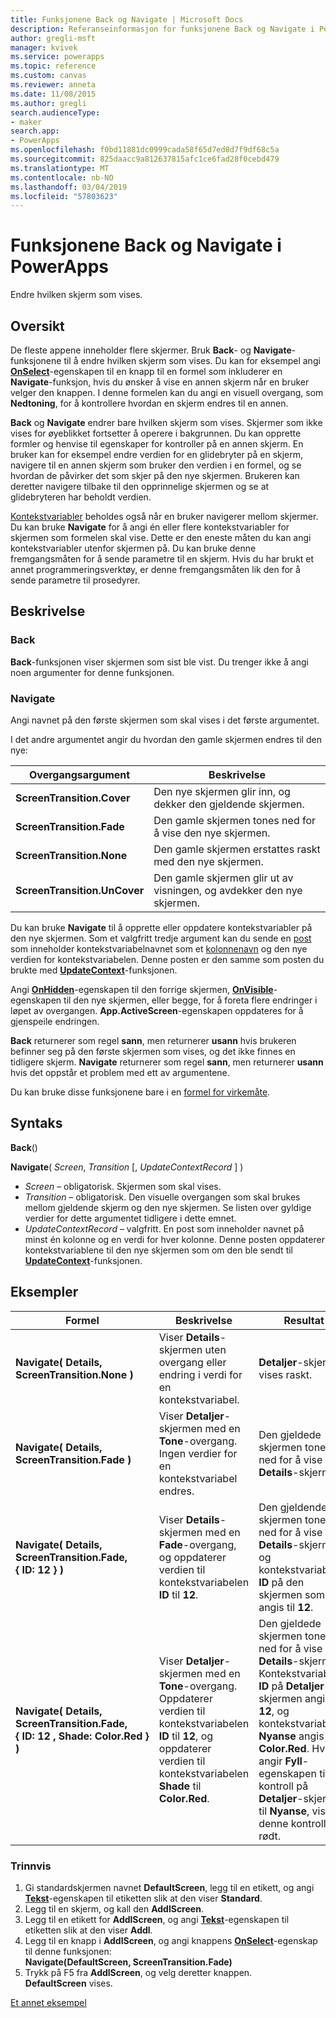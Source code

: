 ```yaml
---
title: Funksjonene Back og Navigate | Microsoft Docs
description: Referanseinformasjon for funksjonene Back og Navigate i PowerApps, inkludert syntaks og eksempler
author: gregli-msft
manager: kvivek
ms.service: powerapps
ms.topic: reference
ms.custom: canvas
ms.reviewer: anneta
ms.date: 11/08/2015
ms.author: gregli
search.audienceType:
- maker
search.app:
- PowerApps
ms.openlocfilehash: f0bd11881dc0999cada58f65d7ed8d7f9df68c5a
ms.sourcegitcommit: 825daacc9a812637815afc1ce6fad28f0cebd479
ms.translationtype: MT
ms.contentlocale: nb-NO
ms.lasthandoff: 03/04/2019
ms.locfileid: "57803623"
---
```

# <a name="back-and-navigate-functions-in-powerapps"></a>Funksjonene Back og Navigate i PowerApps
Endre hvilken skjerm som vises.

## <a name="overview"></a>Oversikt
De fleste appene inneholder flere skjermer.  Bruk **Back**- og **Navigate**-funksjonene til å endre hvilken skjerm som vises. Du kan for eksempel angi **[OnSelect](../controls/properties-core.md)**-egenskapen til en knapp til en formel som inkluderer en **Navigate**-funksjon, hvis du ønsker å vise en annen skjerm når en bruker velger den knappen. I denne formelen kan du angi en visuell overgang, som **Nedtoning**, for å kontrollere hvordan en skjerm endres til en annen.  

**Back** og **Navigate** endrer bare hvilken skjerm som vises. Skjermer som ikke vises for øyeblikket fortsetter å operere i bakgrunnen. Du kan opprette formler og henvise til egenskaper for kontroller på en annen skjerm. En bruker kan for eksempel endre verdien for en glidebryter på en skjerm, navigere til en annen skjerm som bruker den verdien i en formel, og se hvordan de påvirker det som skjer på den nye skjermen.  Brukeren kan deretter navigere tilbake til den opprinnelige skjermen og se at glidebryteren har beholdt verdien.

[Kontekstvariabler](../working-with-variables.md#use-a-context-variable) beholdes også når en bruker navigerer mellom skjermer. Du kan bruke **Navigate** for å angi én eller flere kontekstvariabler for skjermen som formelen skal vise. Dette er den eneste måten du kan angi kontekstvariabler utenfor skjermen på. Du kan bruke denne fremgangsmåten for å sende parametre til en skjerm. Hvis du har brukt et annet programmeringsverktøy, er denne fremgangsmåten lik den for å sende parametre til prosedyrer.

## <a name="description"></a>Beskrivelse
### <a name="back"></a>Back
**Back**-funksjonen viser skjermen som sist ble vist. Du trenger ikke å angi noen argumenter for denne funksjonen.

### <a name="navigate"></a>Navigate
Angi navnet på den første skjermen som skal vises i det første argumentet.  

 I det andre argumentet angir du hvordan den gamle skjermen endres til den nye:

| Overgangsargument | Beskrivelse |
| --- | --- |
| **ScreenTransition.Cover** |Den nye skjermen glir inn, og dekker den gjeldende skjermen. |
| **ScreenTransition.Fade** |Den gamle skjermen tones ned for å vise den nye skjermen. |
| **ScreenTransition.None** |Den gamle skjermen erstattes raskt med den nye skjermen. |
| **ScreenTransition.UnCover** |Den gamle skjermen glir ut av visningen, og avdekker den nye skjermen. |

Du kan bruke **Navigate** til å opprette eller oppdatere kontekstvariabler på den nye skjermen. Som et valgfritt tredje argument kan du sende en [post](../working-with-tables.md#records) som inneholder kontekstvariabelnavnet som et [kolonnenavn](../working-with-tables.md#columns) og den nye verdien for kontekstvariabelen.  Denne posten er den samme som posten du brukte med **[UpdateContext](function-updatecontext.md)**-funksjonen.

Angi **[OnHidden](../controls/control-screen.md)**-egenskapen til den forrige skjermen, **[OnVisible](../controls/control-screen.md)**-egenskapen til den nye skjermen, eller begge, for å foreta flere endringer i løpet av overgangen. **App.ActiveScreen**-egenskapen oppdateres for å gjenspeile endringen.

**Back** returnerer som regel **sann**, men returnerer **usann** hvis brukeren befinner seg på den første skjermen som vises, og det ikke finnes en tidligere skjerm.  **Navigate** returnerer som regel **sann**, men returnerer **usann** hvis det oppstår et problem med ett av argumentene.

Du kan bruke disse funksjonene bare i en [formel for virkemåte](../working-with-formulas-in-depth.md).

## <a name="syntax"></a>Syntaks
**Back**()

**Navigate**( *Screen*, *Transition* [, *UpdateContextRecord* ] )

* *Screen* – obligatorisk. Skjermen som skal vises.
* *Transition* – obligatorisk.  Den visuelle overgangen som skal brukes mellom gjeldende skjerm og den nye skjermen. Se listen over gyldige verdier for dette argumentet tidligere i dette emnet.
* *UpdateContextRecord* – valgfritt.  En post som inneholder navnet på minst én kolonne og en verdi for hver kolonne. Denne posten oppdaterer kontekstvariablene til den nye skjermen som om den ble sendt til **[UpdateContext](function-updatecontext.md)**-funksjonen.

## <a name="examples"></a>Eksempler

| Formel | Beskrivelse | Resultat |
| --- | --- | --- |
| **Navigate( Details, ScreenTransition.None )** |Viser **Details**-skjermen uten overgang eller endring i verdi for en kontekstvariabel. |**Detaljer**-skjermen vises raskt. |
| **Navigate( Details, ScreenTransition.Fade )** |Viser **Detaljer**-skjermen med en **Tone**-overgang.  Ingen verdier for en kontekstvariabel endres. |Den gjeldede skjermen tones ned for å vise **Details**-skjermen. |
| **Navigate( Details, ScreenTransition.Fade, {&nbsp;ID:&nbsp;12&nbsp;} )** |Viser **Details**-skjermen med en **Fade**-overgang, og oppdaterer verdien til kontekstvariabelen **ID** til **12**. |Den gjeldende skjermen tones ned for å vise **Details**-skjermen, og kontekstvariabelen **ID** på den skjermen som angis til **12**. |
| **Navigate( Details, ScreenTransition.Fade, {&nbsp;ID:&nbsp;12&nbsp;,&nbsp;Shade:&nbsp;Color.Red&nbsp;} )** |Viser **Detaljer**-skjermen med en **Tone**-overgang. Oppdaterer verdien til kontekstvariabelen **ID** til **12**, og oppdaterer verdien til kontekstvariabelen **Shade** til **Color.Red**. |Den gjeldede skjermen tones ned for å vise **Details**-skjermen. Kontekstvariabelen **ID** på **Detaljer**-skjermen angis til **12**, og kontekstvariabelen **Nyanse** angis til **Color.Red**. Hvis du angir **Fyll**-egenskapen til en kontroll på **Detaljer**-skjermen til **Nyanse**, vises denne kontrollen i rødt. |

### <a name="step-by-step"></a>Trinnvis
1. Gi standardskjermen navnet **DefaultScreen**, legg til en etikett, og angi **[Tekst](../controls/properties-core.md)**-egenskapen til etiketten slik at den viser **Standard**.
2. Legg til en skjerm, og kall den **AddlScreen**.
3. Legg til en etikett for **AddlScreen**, og angi **[Tekst](../controls/properties-core.md)**-egenskapen til etiketten slik at den viser **Addl**.
4. Legg til en knapp i **AddlScreen**, og angi knappens **[OnSelect](../controls/properties-core.md)**-egenskap til denne funksjonen:<br>**Navigate(DefaultScreen, ScreenTransition.Fade)**
5. Trykk på F5 fra **AddlScreen**, og velg deretter knappen.<br>**DefaultScreen** vises.

[Et annet eksempel](../add-screen-context-variables.md)

